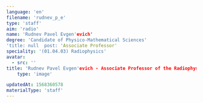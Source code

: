 ```yaml
---
language: 'en'
filename: 'rudnev_p_e'
type: 'staff'
aim: 'radio'
name: 'Rudnev Pavel Evgen'evich'
degree: 'Candidate of Physico-Mathematical Sciences'
'title: null  post: 'Associate Professor'
speciality: '(01.04.03) Radiophysics'
avatar:
  - src: ''
title: 'Rudnev Pavel Evgen'evich - Associate Professor of the Radiophysics Department'
    type: 'image'

updatedAt: 1568360578
materialType: 'staff'
---
```


